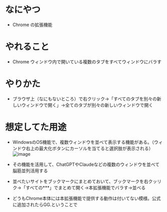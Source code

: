 # なにやつ
- Chrome の拡張機能

# やれること
- Chrome ウィンドウ内で開いている複数のタブをすべてウィンドウにバラす

# やりかた
- ブラウザ上（なにもないところ）で右クリック→「すべてのタブを別々の新しいウィンドウで開く」→全てのタブが別々の新しいウィンドウで開く

# 想定してた用途
- WindowsのOS機能で、複数ウィンドウを並べて表示する機能がある。（ウィンドウ右上の最大化ボタンにカーソルを当てると選択肢が表示される）
![image](https://github.com/user-attachments/assets/394ec808-b9db-47ae-82ee-d8260d4be9ee)

- その機能を活用して、ChatGPTやClaudeなどの複数のウィンドウを並べて脳筋並列活用する
- 並べたいサイトをブックマークにまとめておいて、ブックマークを右クッリク→「すべての***」でまとめて開く→本拡張機能でバラす→並べる
- どうもChrome本体には本拡張機能で提供する動作は付いてない模様。公式に追加されたらGG.ということで
